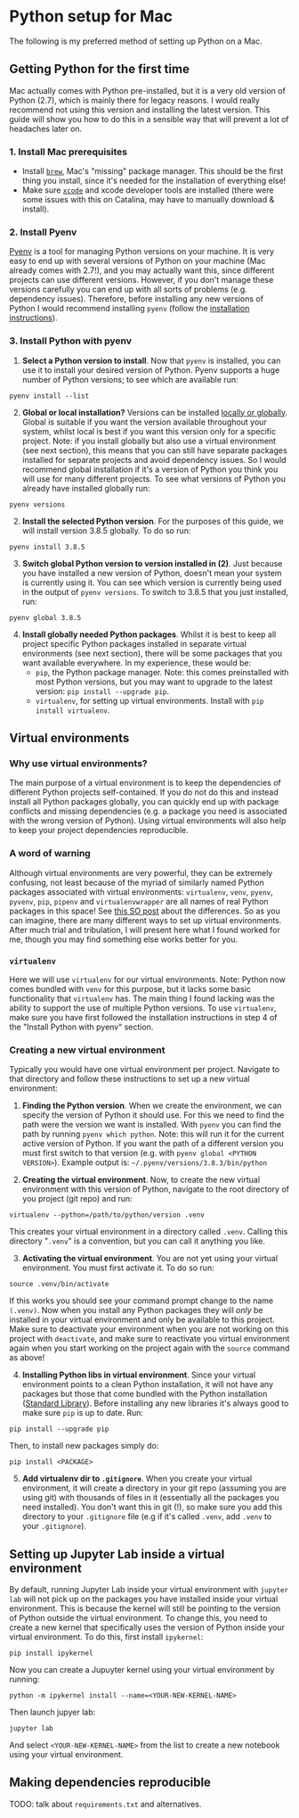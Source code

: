 # Python setup for Mac
The following is my preferred method of setting up Python on a Mac.

## Getting Python for the first time
Mac actually comes with Python pre-installed, but it is a very old version of Python (2.7), which is mainly there for legacy reasons. I would really recommend not using this version and installing the latest version. This guide will show you how to do this in a sensible way that will prevent a lot of headaches later on.

### 1. Install Mac prerequisites
* Install [`brew`](https://brew.sh/), Mac's "missing" package manager. This should be the first thing you install, since it's needed for the installation of everything else!
* Make sure [`xcode`](https://en.wikipedia.org/wiki/Xcode) and xcode developer tools are installed (there were some issues with this on Catalina, may have to manually download & install).

### 2. Install Pyenv
[Pyenv](https://github.com/pyenv/pyenv) is a tool for managing Python versions on your machine. It is very easy to end up with several versions of Python on your machine (Mac already comes with 2.7!), and you may actually want this, since different projects can use different versions. However, if you don't manage these versions carefully you can end up with all sorts of problems (e.g. dependency issues). Therefore, before installing any new versions of Python I would recommend installing `pyenv` (follow the [installation instructions](https://github.com/pyenv/pyenv#installation)).

### 3. Install Python with pyenv

1. **Select a Python version to install**. Now that `pyenv` is installed, you can use it to install your desired version of Python. Pyenv supports a huge number of Python versions; to see which are available run:
```
pyenv install --list
```
2. **Global or local installation?** Versions can be installed [locally or globally](https://github.com/pyenv/pyenv/blob/master/COMMANDS.md#pyenv-local). Global is suitable if you want the version available throughout your system, whilst local is best if you want this version only for a specific project. Note: if you install globally but also use a virtual environment (see next section), this means that you can still have separate packages installed for separate projects and avoid dependency issues. So I would recommend global installation if it's a version of Python you think you will use for many different projects. To see what versions of Python you already have installed globally run:
```
pyenv versions
```
2. **Install the selected Python version**. For the purposes of this guide, we will install version 3.8.5 globally. To do so run:
```
pyenv install 3.8.5
```
3. **Switch global Python version to version installed in (2)**. Just because you have installed a new version of Python, doesn't mean your system is currently using it. You can see which version is currently being used in the output of `pyenv versions`. To switch to 3.8.5 that you just installed, run:
```
pyenv global 3.8.5
```
4. **Install globally needed Python packages**. Whilst it is best to keep all project specific Python packages installed in separate virtual environments (see next section), there will be some packages that you want available everywhere. In my experience, these would be:
    * `pip`, the Python package manager. Note: this comes preinstalled with most Python versions, but you may want to upgrade to the latest version: `pip install --upgrade pip`.
    * `virtualenv`, for setting up virtual environments. Install with `pip install virtualenv`.

## Virtual environments
### Why use virtual environments?
The main purpose of a virtual environment is to keep the dependencies of different Python projects self-contained. If you do not do this and instead install all Python packages globally, you can quickly end up with package conflicts and missing dependencies (e.g. a package you need is associated with the wrong version of Python). Using virtual environments will also help to keep your project dependencies reproducible.

### A word of warning
Although virtual environments are very powerful, they can be extremely confusing, not least because of the myriad of similarly named Python packages associated with virtual environments: `virtualenv`, `venv`, `pyenv`, `pyvenv`, `pip`, `pipenv` and `virtualenvwrapper` are all names of real Python packages in this space! See [this SO post](https://stackoverflow.com/questions/41573587/what-is-the-difference-between-venv-pyvenv-pyenv-virtualenv-virtualenvwrappe) about the differences. So as you can imagine, there are many different ways to set up virtual environments. After much trial and tribulation, I will present here what I found worked for me, though you may find something else works better for you.

### `virtualenv`
Here we will use `virtualenv` for our virtual environments. Note: Python now comes bundled with `venv` for this purpose, but it lacks some basic functionality that `virtualenv` has. The main thing I found lacking was the ability to support the use of multiple Python versions. To use `virtualenv`, make sure you have first followed the installation instructions in step 4 of the "Install Python with pyenv" section.

### Creating a new virtual environment
Typically you would have one virtual environment per project. Navigate to that directory and follow these instructions to set up a new virtual environment:

1. **Finding the Python version**. When we create the environment, we can specify the version of Python it should use. For this we need to find the path were the version we want is installed. With `pyenv` you can find the path by running `pyenv which python`. Note: this will run it for the current active version of Python. If you want the path of a different version you must first switch to that version (e.g. with `pyenv global <PYTHON VERSION>`). Example output is: `~/.pyenv/versions/3.8.3/bin/python`

2. **Creating the virtual environment**. Now, to create the new virtual environment with this version of Python, navigate to the root directory of you project (git repo) and run:
```
virtualenv --python=/path/to/python/version .venv
```
This creates your virtual environment in a directory called `.venv`. Calling this directory "`.venv`" is a convention, but you can call it anything you like.

3. **Activating the virtual environment**. You are not yet using your virtual environment. You must first activate it. To do so run:
```
source .venv/bin/activate
```
If this works you should see your command prompt change to the name `(.venv)`. Now when you install any Python packages they will _only_ be installed in your virtual environment and only be available to this project. Make sure to deactivate your environment when you are not working on this project with `deactivate`, and make sure to reactivate you virtual environment again when you start working on the project again with the `source` command as above!

4. **Installing Python libs in virtual environment**. Since your virtual environment points to a clean Python installation, it will not have any packages but those that come bundled with the Python installation ([Standard Library](https://docs.python.org/3/library/)). Before installing any new libraries it's always good to make sure `pip` is up to date. Run:

```
pip install --upgrade pip
```

Then, to install new packages simply do:

```
pip install <PACKAGE>
```

5. **Add virtualenv dir to `.gitignore`**. When you create your virtual environment, it will create a directory in your git repo (assuming you are using git) with thousands of files in it (essentially all the packages you need installed). You don't want this in git (!), so make sure you add this directory to your `.gitignore` file (e.g if it's called `.venv`, add `.venv` to your `.gitignore`).

## Setting up Jupyter Lab inside a virtual environment
By default, running Jupyter Lab inside your virtual environment with `jupyter lab` will not pick up on the packages you have installed inside your virtual environment. This is because the kernel will still be pointing to the version of Python outside the virtual environment. To change this, you need to create a new kernel that specifically uses the version of Python inside your virtual environment. To do this, first install `ipykernel`:

```
pip install ipykernel
```

Now you can create a Jupuyter kernel using your virtual environment by running:

```
python -m ipykernel install --name=<YOUR-NEW-KERNEL-NAME>
```

Then launch jupyer lab:

```
jupyter lab
```

And select `<YOUR-NEW-KERNEL-NAME>` from the list to create a new notebook using your virtual environment.

## Making dependencies reproducible
TODO: talk about `requirements.txt` and alternatives.
